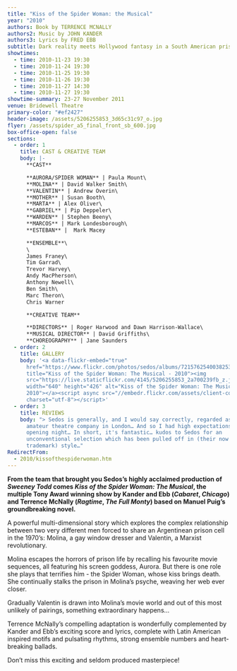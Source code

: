 ```yaml
---
title: "Kiss of the Spider Woman: the Musical"
year: "2010"
authors: Book by TERRENCE MCNALLY
authors2: Music by JOHN KANDER
authors3: Lyrics by FRED EBB
subtitle: Dark reality meets Hollywood fantasy in a South American prison cell
showtimes:
  - time: 2010-11-23 19:30
  - time: 2010-11-24 19:30
  - time: 2010-11-25 19:30
  - time: 2010-11-26 19:30
  - time: 2010-11-27 14:30
  - time: 2010-11-27 19:30
showtime-summary: 23-27 November 2011
venue: Bridewell Theatre
primary-color: "#ef2427"
header-image: /assets/5206255853_3d65c31c97_o.jpg
flyer: /assets/spider_a5_final_front_sb_600.jpg
box-office-open: false
sections:
  - order: 1
    title: CAST & CREATIVE TEAM
    body: |-
      **CAST**

      **AURORA/SPIDER WOMAN** | Paula Mount\
      **MOLINA** | David Walker Smith\
      **VALENTIN** | Andrew Overin\
      **MOTHER** | Susan Booth\
      **MARTA** | Alex Oliver\
      **GABRIEL** | Pip Deppeler\
      **WARDEN** | Stephen Beeny\
      **MARCOS** | Mark Londesborough\
      **ESTEBAN** |  Mark Macey

      **ENSEMBLE**\
      \
      James Franey\
      Tim Garrad\
      Trevor Harvey\
      Andy MacPherson\
      Anthony Newell\
      Ben Smith\
      Marc Theron\
      Chris Warner

      **CREATIVE TEAM**

      **DIRECTORS** | Roger Harwood and Dawn Harrison-Wallace\
      **MUSICAL DIRECTOR** | David Griffiths\
      **CHOREOGRAPHY** | Jane Saunders
  - order: 2
    title: GALLERY
    body: '<a data-flickr-embed="true"
      href="https://www.flickr.com/photos/sedos/albums/72157625400382532"
      title="Kiss of the Spider Woman: The Musical - 2010"><img
      src="https://live.staticflickr.com/4145/5206255853_2a700239fb_z.jpg"
      width="640" height="426" alt="Kiss of the Spider Woman: The Musical -
      2010"></a><script async src="//embedr.flickr.com/assets/client-code.js"
      charset="utf-8"></script>'
  - order: 3
    title: REVIEWS
    body: "> Sedos is generally, and I would say correctly, regarded as the best
      amateur theatre company in London… And so I had high expectations of the
      opening night… In short, it's fantastic… kudos to Sedos for an
      unconventional selection which has been pulled off in (their now
      trademark) style…"
RedirectFrom:
  - 2010/kissofthespiderwoman.htm
---
```

**From the team that brought you Sedos’s highly acclaimed production of *Sweeney Todd* comes *Kiss of the Spider Woman: The Musical*, the multiple Tony Award winning show by Kander and Ebb (*Cabaret*, *Chicago*) and Terrence McNally (*Ragtime*, *The Full Monty*) based on Manuel Puig’s groundbreaking novel.**

A powerful multi-dimensional story which explores the complex relationship between two very different men forced to share an Argentinean prison cell in the 1970’s: Molina, a gay window dresser and Valentin, a Marxist revolutionary.

Molina escapes the horrors of prison life by recalling his favourite movie sequences, all featuring his screen goddess, Aurora. But there is one role she plays that terrifies him - the Spider Woman, whose kiss brings death. She continually stalks the prison in Molina’s psyche, weaving her web ever closer.

Gradually Valentin is drawn into Molina’s movie world and out of this most unlikely of pairings, something extraordinary happens…

Terrence McNally’s compelling adaptation is wonderfully complemented by Kander and Ebb’s exciting score and lyrics, complete with Latin American inspired motifs and pulsating rhythms, strong ensemble numbers and heart-breaking ballads.

Don’t miss this exciting and seldom produced masterpiece!